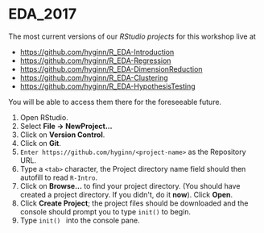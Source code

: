 # EDA_2017

The most current versions of our *RStudio projects* for this workshop live at 

* <https://github.com/hyginn/R_EDA-Introduction>
* <https://github.com/hyginn/R_EDA-Regression>
* <https://github.com/hyginn/R_EDA-DimensionReduction>
* <https://github.com/hyginn/R_EDA-Clustering>
* <https://github.com/hyginn/R_EDA-HypothesisTesting>


You will be able to access them there for the foreseeable future.

1. Open RStudio.
2. Select **File → NewProject...**
3. Click on **Version Control**.
4. Click on **Git**.
5. `Enter https://github.com/hyginn/<project-name>` as the Repository URL.
6. Type a `<tab>` character, the Project directory name field should then autofill to read `R-Intro`.
7. Click on **Browse...** to find your project directory. (You should have created a project directory. If you didn't, do it **now**). Click **Open**.
8. Click **Create Project**; the project files should be downloaded and the console should prompt you to type `init()` to begin.
9. Type `init() ` into the console pane.


